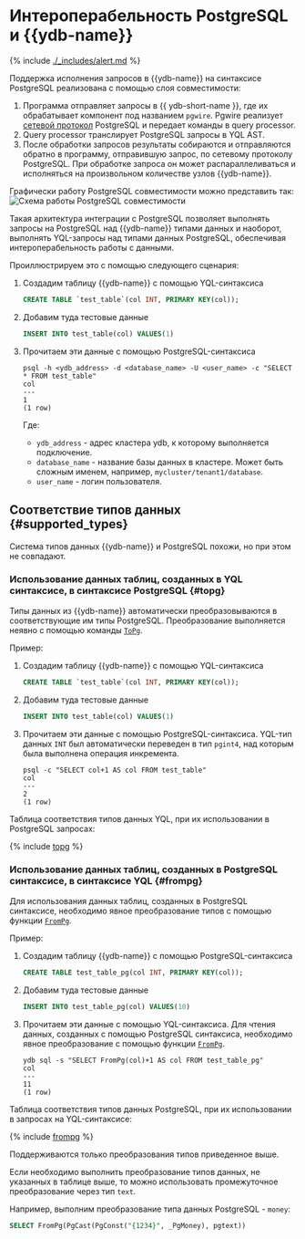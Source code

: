 # Интероперабельность PostgreSQL и {{ydb-name}}

{% include [./_includes/alert.md](./_includes/alert_preview.md) %}

Поддержка исполнения запросов в {{ydb-name}} на синтаксисе PostgreSQL реализована с помощью слоя совместимости:
1. Программа отправляет запросы в {{ ydb-short-name }}, где их обрабатывает компонент под названием `pgwire`. Pgwire реализует [сетевой протокол](https://www.postgresql.org/docs/16/protocol.html) PostgreSQL и передает команды в query processor.
2. Query processor транслирует PostgreSQL запросы в YQL AST.
3. После обработки запросов результаты собираются и отправляются обратно в программу, отправившую запрос, по сетевому протоколу PostgreSQL. При обработке запроса он может распараллеливаться и исполняться на произвольном количестве узлов {{ydb-name}}.

Графически работу PostgreSQL совместимости можно представить так:
![Схема работы PostgreSQL совместимости](./_includes/ydb_pg_scheme.png)

Такая архитектура интеграции с PostgreSQL позволяет выполнять запросы на PostgreSQL над {{ydb-name}} типами данных и наоборот, выполнять YQL-запросы над типами данных PostgreSQL, обеспечивая интероперабельность работы с данными.

Проиллюстрируем это с помощью следующего сценария:
1. Создадим таблицу {{ydb-name}} с помощью YQL-синтаксиса
    ```sql
    CREATE TABLE `test_table`(col INT, PRIMARY KEY(col));
    ```
1. Добавим туда тестовые данные
    ```sql
    INSERT INTO test_table(col) VALUES(1)
    ```
1. Прочитаем эти данные с помощью PostgreSQL-синтаксиса
    ```
    psql -h <ydb_address> -d <database_name> -U <user_name> -c "SELECT * FROM test_table"
    col
    ---
    1
    (1 row)
    ```

    Где:
    - `ydb_address` - адрес кластера ydb, к которому выполняется подключение.
    - `database_name` - название базы данных в кластере. Может быть сложным именем, например, `mycluster/tenant1/database`.
    - `user_name` - логин пользователя.


## Соответствие типов данных {#supported_types}

Система типов данных {{ydb-name}} и PostgreSQL похожи, но при этом не совпадают.

### Использование данных таблиц, созданных в YQL синтаксисе, в синтаксисе PostgreSQL {#topg}
Типы данных из {{ydb-name}} автоматически преобразовываются в соответствующие им типы PostgreSQL. Преобразование выполняется неявно с помощью команды [`ToPg`](../yql/reference/udf/list/postgres.md#topg).

Пример:
1. Создадим таблицу {{ydb-name}} с помощью YQL-синтаксиса
    ```sql
    CREATE TABLE `test_table`(col INT, PRIMARY KEY(col));
    ```
1. Добавим туда тестовые данные
    ```sql
    INSERT INTO test_table(col) VALUES(1)
    ```
1. Прочитаем эти данные с помощью PostgreSQL-синтаксиса. YQL-тип данных `INT` был автоматически переведен в тип `pgint4`, над которым была выполнена операция инкремента.
    ```
    psql -c "SELECT col+1 AS col FROM test_table"
    col
    ---
    2
    (1 row)
    ```

 Таблица соответствия типов данных YQL, при их использовании в PostgreSQL запросах:

{% include [topg](../yql/reference/udf/list/_includes/topg.md) %}


### Использование данных таблиц, созданных в PostgreSQL синтаксисе, в синтаксисе YQL {#frompg}

Для использования данных таблиц, созданных в PostgreSQL синтаксисе, необходимо явное преобразование типов с помощью функции [`FromPg`](../yql/reference/udf/list/postgres.md#frompg).

Пример:
1. Создадим таблицу {{ydb-name}} с помощью PostgreSQL-синтаксиса
    ```sql
    CREATE TABLE test_table_pg(col INT, PRIMARY KEY(col));
    ```
1. Добавим туда тестовые данные
    ```sql
    INSERT INTO test_table_pg(col) VALUES(10)
    ```
1. Прочитаем эти данные с помощью YQL-синтаксиса. Для чтения данных, созданных с помощью PostgreSQL синтаксиса, необходимо явное преобразование c помощью функции [`FromPg`](../yql/reference/udf/list/postgres.md#frompg).
    ```
    ydb sql -s "SELECT FromPg(col)+1 AS col FROM test_table_pg"
    col
    ---
    11
    (1 row)
    ```

Таблица соответствия типов данных PostgreSQL, при их использовании в запросах на YQL-синтаксисе:

{% include [frompg](../yql/reference/udf/list/_includes/frompg.md) %}

Поддерживаются только преобразования типов приведенное выше.

Если необходимо выполнить преобразование типов данных, не указанных в таблице выше, то можно использовать промежуточное преобразование через тип `text`.

Например, выполним преобразование типа данных PostgreSQL - `money`:
```sql
SELECT FromPg(PgCast(PgConst("{1234}", _PgMoney), pgtext))
```
